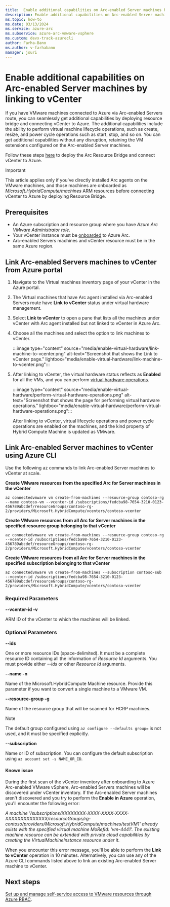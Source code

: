 ```yaml
---
title:  Enable additional capabilities on Arc-enabled Server machines by linking to vCenter
description: Enable additional capabilities on Arc-enabled Server machines by linking to vCenter.
ms.topic: how-to 
ms.date: 03/13/2024
ms.service: azure-arc
ms.subservice: azure-arc-vmware-vsphere
ms.custom: devx-track-azurecli
author: Farha-Bano
ms.author: v-farhabano
manager: jsuri
---
```


# Enable additional capabilities on Arc-enabled Server machines by linking to vCenter

If you have VMware machines connected to Azure via Arc-enabled Servers route, you can seamlessly get additional capabilities by deploying resource bridge and connecting vCenter to Azure. The additional capabilities include the ability to perform virtual machine lifecycle operations, such as create, resize, and power cycle operations such as start, stop, and so on. You can get additional capabilities without any disruption, retaining the VM extensions configured on the Arc-enabled Server machines.   

Follow these steps [here](./quick-start-connect-vcenter-to-arc-using-script.md) to deploy the Arc Resource Bridge and connect vCenter to Azure.

>[!IMPORTANT]
> This article applies only if you've directly installed Arc agents on the VMware machines, and those machines are onboarded as *Microsoft.HybridCompute/machines* ARM resources before connecting vCenter to Azure by deploying Resource Bridge. 

## Prerequisites

- An Azure subscription and resource group where you have *Azure Arc VMware Administrator role*. 
- Your vCenter instance must be [onboarded](quick-start-connect-vcenter-to-arc-using-script.md) to Azure Arc.
- Arc-enabled Servers machines and vCenter resource must be in the same Azure region.

## Link Arc-enabled Servers machines to vCenter from Azure portal

1. Navigate to the Virtual machines inventory page of your vCenter in the Azure portal. 

2. The Virtual machines that have Arc agent installed via Arc-enabled Servers route have **Link to vCenter** status under virtual hardware management.  

3. Select **Link to vCenter** to open a pane that lists all the machines under vCenter with Arc agent installed but not linked to vCenter in Azure Arc.  

4. Choose all the machines and select the option to link machines to vCenter.

    :::image type="content" source="media/enable-virtual-hardware/link-machine-to-vcenter.png" alt-text="Screenshot that shows the Link to vCenter page." lightbox="media/enable-virtual-hardware/link-machine-to-vcenter.png":::

5.	After linking to vCenter, the virtual hardware status reflects as **Enabled** for all the VMs, and you can perform [virtual hardware operations](./perform-vm-ops-through-azure.md). 

    :::image type="content" source="media/enable-virtual-hardware/perform-virtual-hardware-operations.png" alt-text="Screenshot that shows the page for performing virtual hardware operations." lightbox="media/enable-virtual-hardware/perform-virtual-hardware-operations.png":::

    After linking to vCenter, virtual lifecycle operations and power cycle operations are enabled on the machines, and the kind property of Hybrid Compute Machine is updated as VMware.

## Link Arc-enabled Server machines to vCenter using Azure CLI

Use the following az commands to link Arc-enabled Server machines to vCenter at scale.  

**Create VMware resources from the specified Arc for Server machines in the vCenter** 

```azurecli-interactive
az connectedvmware vm create-from-machines --resource-group contoso-rg --name contoso-vm --vcenter-id /subscriptions/fedcba98-7654-3210-0123-456789abcdef/resourceGroups/contoso-rg-2/providers/Microsoft.HybridCompute/vcenters/contoso-vcenter
```

**Create VMware resources from all Arc for Server machines in the specified resource group belonging to that vCenter**

```azurecli-interactive
az connectedvmware vm create-from-machines --resource-group contoso-rg --vcenter-id /subscriptions/fedcba98-7654-3210-0123-456789abcdef/resourceGroups/contoso-rg-2/providers/Microsoft.HybridCompute/vcenters/contoso-vcenter
```

**Create VMware resources from all Arc for Server machines in the specified subscription belonging to that vCenter**

```azurecli-interactive
az connectedvmware vm create-from-machines --subscription contoso-sub --vcenter-id /subscriptions/fedcba98-7654-3210-0123-456789abcdef/resourceGroups/contoso-rg-2/providers/Microsoft.HybridCompute/vcenters/contoso-vcenter
```

### Required Parameters 

**--vcenter-id -v**

ARM ID of the vCenter to which the machines will be linked. 

### Optional Parameters 

**--ids**

One or more resource IDs (space-delimited). It must be a complete resource ID containing all the information of *Resource Id* arguments. You must provide either *--ids* or other *Resource Id* arguments. 

**--name -n**

Name of the Microsoft.HybridCompute Machine resource. Provide this parameter if you want to convert a single machine to a VMware VM. 

**--resource-group -g**

Name of the resource group that will be scanned for HCRP machines. 

>[!NOTE]
>The default group configured using `az configure --defaults group=` is not used, and it must be specified explicitly.

**--subscription**

Name or ID of subscription. You can configure the default subscription using `az account set -s NAME_OR_ID`. 

#### Known issue
 
During the first scan of the vCenter inventory after onboarding to Azure Arc-enabled VMware vSphere, Arc-enabled Servers machines will be discovered under vCenter inventory. If the Arc-enabled Server machines aren't discovered and you try to perform the **Enable in Azure** operation, you'll encounter the following error:<br>

*A machine '/subscriptions/XXXXXXXX-XXXX-XXXX-XXXX-XXXXXXXXXXXXXX/resourceGroups/rg-contoso/providers/Microsoft.HybridCompute/machines/testVM1' already exists with the specified virtual machine MoRefId: 'vm-4441'. The existing machine resource can be extended with private cloud capabilities by creating the VirtualMachineInstance resource under it.*

When you encounter this error message, you'll be able to perform the **Link to vCenter** operation in 10 minutes. Alternatively, you can use any of the Azure CLI commands listed above to link an existing Arc-enabled Server machine to vCenter.

## Next steps

[Set up and manage self-service access to VMware resources through Azure RBAC](setup-and-manage-self-service-access.md).
